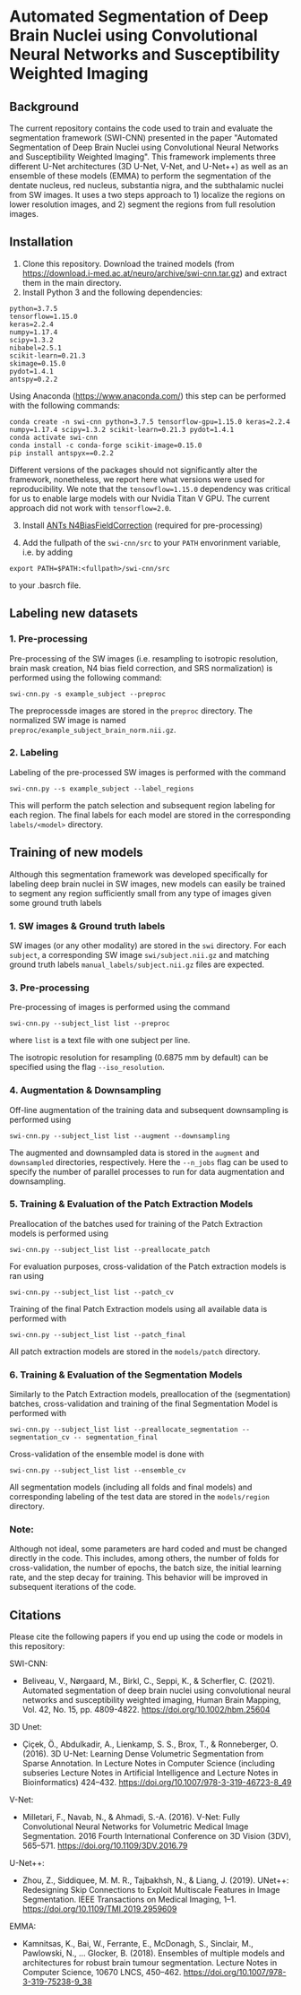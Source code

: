 # Automated Segmentation of Deep Brain Nuclei using Convolutional Neural Networks and Susceptibility Weighted Imaging

## Background
The current repository contains the code used to train and evaluate the segmentation framework (SWI-CNN) presented in the paper "Automated Segmentation of Deep Brain Nuclei using Convolutional Neural Networks and Susceptibility Weighted Imaging". This framework implements three different U-Net architectures (3D U-Net, V-Net, and U-Net++) as well as an ensemble of these models (EMMA) to perform the segmentation of the dentate nucleus, red nucleus, substantia nigra, and the subthalamic nuclei from SW images. It uses a two steps approach to 1) localize the regions on lower resolution images, and 2) segment the regions from full resolution images.

## Installation
1. Clone this repository. Download the trained models (from https://download.i-med.ac.at/neuro/archive/swi-cnn.tar.gz) and extract them in the main directory.
2.  Install Python 3 and the following dependencies:
```
python=3.7.5
tensorflow=1.15.0
keras=2.2.4
numpy=1.17.4
scipy=1.3.2
nibabel=2.5.1
scikit-learn=0.21.3
skimage=0.15.0
pydot=1.4.1
antspy=0.2.2
```
Using Anaconda (https://www.anaconda.com/) this step can be performed with the following commands:

```
conda create -n swi-cnn python=3.7.5 tensorflow-gpu=1.15.0 keras=2.2.4 numpy=1.17.4 scipy=1.3.2 scikit-learn=0.21.3 pydot=1.4.1
conda activate swi-cnn
conda install -c conda-forge scikit-image=0.15.0
pip install antspyx==0.2.2
```

Different versions of the packages should not significantly alter the framework, nonetheless, we report here what versions were used for reproducibility. We note that the ```tensowflow=1.15.0``` dependency was critical for us to enable large models with our Nvidia Titan V GPU. The current approach did not work with ```tensorflow=2.0```.

3.  Install [ANTs N4BiasFieldCorrection](https://github.com/stnava/ANTs/releases) (required for pre-processing)

4. Add the fullpath of the ```swi-cnn/src```  to your ```PATH``` envorinment variable, i.e. by adding
```
export PATH=$PATH:<fullpath>/swi-cnn/src
```
to your .basrch file.

## Labeling new datasets

### 1. Pre-processing

Pre-processing of the SW images (i.e. resampling to isotropic resolution, brain mask creation, N4 bias field correction, and SRS normalization) is performed using the following command:
```
swi-cnn.py -s example_subject --preproc
```
The preprocessde images are stored in the ```preproc``` directory. The normalized SW image is named ```preproc/example_subject_brain_norm.nii.gz```.

### 2. Labeling
Labeling of the pre-processed SW images is performed with the command
```
swi-cnn.py --s example_subject --label_regions
```
This will perform the patch selection and subsequent region labeling for each region. The final labels for each model are stored in the corresponding ```labels/<model>``` directory.

## Training of new models

Although this segmentation framework was developed specifically for labeling deep brain nuclei in SW images, new models can easily be trained to segment any region sufficiently small from any type of images given some ground truth labels

### 1. SW images & Ground truth labels

SW images (or any other modality) are stored in the ```swi``` directory. For each ```subject```, a corresponding SW image ```swi/subject.nii.gz``` and matching ground truth labels ```manual_labels/subject.nii.gz``` files are expected.

### 3. Pre-processing
Pre-processing of images is performed using the command
```
swi-cnn.py --subject_list list --preproc
```
where ```list``` is a text file with one subject per line.

The isotropic resolution for resampling (0.6875 mm by default) can be specified using the flag ```--iso_resolution```.

### 4. Augmentation & Downsampling

Off-line augmentation of the training data and subsequent downsampling is performed using
```
swi-cnn.py --subject_list list --augment --downsampling
```
The augmented and downsampled data is stored in the ```augment``` and ```downsampled``` directories, respectively. Here the ```--n_jobs``` flag can be used to specify the number of parallel processes to run for data augmentation and downsampling.

### 5. Training & Evaluation of the Patch Extraction Models

Preallocation of the batches used for training of the Patch Extraction models is performed using
```
swi-cnn.py --subject_list list --preallocate_patch
```
For evaluation purposes, cross-validation of the Patch extraction models is ran using
```
swi-cnn.py --subject_list list --patch_cv
```
Training of the final Patch Extraction models using all available data is performed with
```
swi-cnn.py --subject_list list --patch_final
```
All patch extraction models are stored in the ```models/patch``` directory.

### 6. Training & Evaluation of the Segmentation Models

Similarly to the Patch Extraction models, preallocation of the (segmentation) batches, cross-validation and training of the final Segmentation Model is performed with
```
swi-cnn.py --subject_list list --preallocate_segmentation --segmentation_cv -- segmentation_final
```
Cross-validation of the ensemble model is done with
```
swi-cnn.py --subject_list list --ensemble_cv
```
All segmentation models (including all folds and final models) and corresponding labeling of the test data are stored in the ```models/region``` directory.

### Note:
Although not ideal, some parameters are hard coded and must be changed directly in the code. This includes, among others, the number of folds for cross-validation, the number of epochs, the batch size, the initial learning rate, and the step decay for training. This behavior will be improved in subsequent iterations of the code.

## Citations

Please cite the following papers if you end up using the code or models in this repository:

SWI-CNN:
* Beliveau, V., Nørgaard, M., Birkl, C., Seppi, K., & Scherfler, C. (2021). Automated segmentation of deep brain nuclei using convolutional neural networks and susceptibility weighted imaging, Human Brain Mapping, Vol. 42, No. 15, pp. 4809-4822. https://doi.org/10.1002/hbm.25604

3D Unet:
* Çiçek, Ö., Abdulkadir, A., Lienkamp, S. S., Brox, T., & Ronneberger, O. (2016). 3D U-Net: Learning Dense Volumetric Segmentation from Sparse Annotation. In Lecture Notes in Computer Science (including subseries Lecture Notes in Artificial Intelligence and Lecture Notes in Bioinformatics) 424–432. https://doi.org/10.1007/978-3-319-46723-8_49

V-Net:
* Milletari, F., Navab, N., & Ahmadi, S.-A. (2016). V-Net: Fully Convolutional Neural Networks for Volumetric Medical Image Segmentation. 2016 Fourth International Conference on 3D Vision (3DV), 565–571. https://doi.org/10.1109/3DV.2016.79

U-Net++:
 * Zhou, Z., Siddiquee, M. M. R., Tajbakhsh, N., & Liang, J. (2019). UNet++: Redesigning Skip Connections to Exploit Multiscale Features in Image Segmentation. IEEE Transactions on Medical Imaging, 1–1. https://doi.org/10.1109/TMI.2019.2959609

EMMA:
* Kamnitsas, K., Bai, W., Ferrante, E., McDonagh, S., Sinclair, M., Pawlowski, N., … Glocker, B. (2018). Ensembles of multiple models and architectures for robust brain tumour segmentation. Lecture Notes in Computer Science, 10670 LNCS, 450–462. https://doi.org/10.1007/978-3-319-75238-9_38
